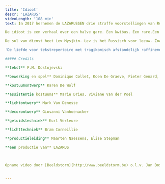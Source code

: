```yaml
---
title: 'Idioot'
descr: 'LAZARUS'
videoLength: '108 min'
text: In 2017 hernemen de LAZARUSSEN drie straffe voorstellingen van Russische schrijvers onder de noemer ‘De Russen komen!’: Oblomow, Idioot en Karamazow. Eén keer Gontsjarow, twee keer Dostojewski. Drie joekels van romans met een serieuze staat van dienst.

De idioot is een verhaal over een halve gare. Een kwibus. Een rare.Een prins, maar niet in de betekenis van koningszoon.

De sul van dienst heet Lev Mysjkin. Lev is het Russisch voor leeuw. Zoals Leo. Lev, Leo. Leeuw. En Mysj is het Russisch voor muis. Lev Mysjkin. Leo Muysmans. Rare held. Een zieke held. Maar ook een heldere zieke. Een leeuw met een muizenhart. - Sukkel. Een muis met een leeuwenhart. - Maar hij is zo lief! Een man uit minstens twee stukken. Wat heeft die Lev Mysjkin? Lef, misschien? - Idioot.

'De liefde voor tekstrepertoire met tragikomisch afstandelijk raffinement tot bij de toeschouwer krijgen, het is LAZARUS die ons blijft verrassen in die formule.' - Liv Laveyne, De Standaard 4\*

##### Credits

**tekst** F.M. Dostojevski

**bewerking en spel** Dominique Collet, Koen De Graeve, Pieter Genard, Günther Lesage , Ryszard Turbiasz, Charlotte Vandermeersch

**kostuumontwerp** Karen De Wolf

**assistentie kostuums** Marie Dries, Viviane Van der Poel

**lichtontwerp** Mark Van Denesse

**decorontwerp** Giovanni Vanhoenacker

**geluidstechniek** Kurt Verleure

**lichttechniek** Bram Corneillie

**productieleiding** Maarten Naessens, Elise Stepman

**een productie van** LAZARUS

‍

Opname video door [Beeldstorm](http://www.beeldstorm.be) o.l.v. Jan Bosteels  

‍
---
```

